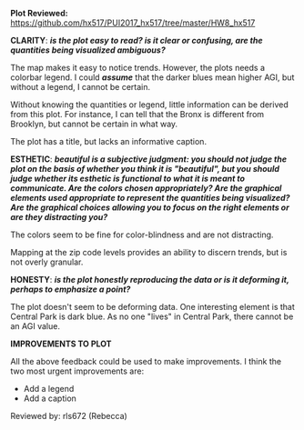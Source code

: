 **Plot Reviewed:** https://github.com/hx517/PUI2017_hx517/tree/master/HW8_hx517


**CLARITY**: *****is the plot easy to read? is it clear or confusing, are the quantities being visualized ambiguous?*****

The map makes it easy to notice trends. However, the plots needs a colorbar legend. I could *****assume***** that the darker blues mean higher AGI, but without a legend, I cannot be certain. 

Without knowing the quantities or legend, little information can be derived from this plot. For instance, I can tell that the Bronx is different from Brooklyn, but cannot be certain in what way.

The plot has a title, but lacks an informative caption. 

**ESTHETIC**: *****beautiful is a subjective judgment: you should not judge the plot on the basis of whether you think it is 
"beautiful", but you should judge whether its esthetic is functional to what it is meant to communicate. Are the colors 
chosen appropriately? Are the graphical elements used appropriate to represent the quantities being visualized? 
Are the graphical choices allowing you to focus on the right elements or are they distracting you?*****

The colors seem to be fine for color-blindness and are not distracting. 

Mapping at the zip code levels provides an ability to discern trends, but is not overly granular. 


**HONESTY**: *****is the plot honestly reproducing the data or is it deforming it, perhaps to emphasize a point?*****

The plot doesn't seem to be deforming data. One interesting element is that Central Park is dark blue. As no one "lives" in Central Park, there cannot be an AGI value. 


**IMPROVEMENTS TO PLOT**

All the above feedback could be used to make improvements. I think the two most urgent improvements are: 

- Add a legend 
- Add a caption 



Reviewed by: rls672 (Rebecca) 
